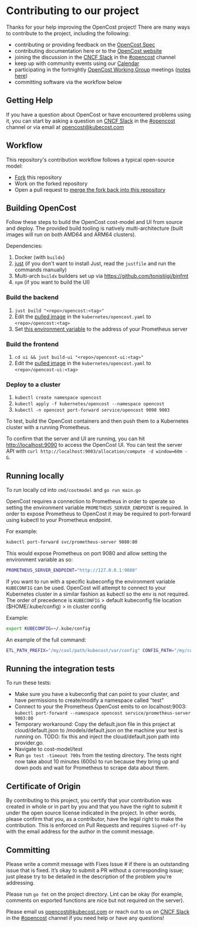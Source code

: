 # Contributing to our project

Thanks for your help improving the OpenCost project! There are many ways to contribute to the project, including the following:

* contributing or providing feedback on the [OpenCost Spec](https://github.com/opencost/opencost/tree/develop/spec)
* contributing documentation here or to the [OpenCost website](https://github.com/kubecost/opencost-website)
* joining the discussion in the [CNCF Slack](https://slack.cncf.io/) in the [#opencost](https://cloud-native.slack.com/archives/C03D56FPD4G) channel
* keep up with community events using our [Calendar](https://bit.ly/opencost-calendar)
* participating in the fortnightly [OpenCost Working Group](https://bit.ly/opencost-calendar) meetings ([notes here](https://bit.ly/opencost-meeting))
* committing software via the workflow below

## Getting Help

If you have a question about OpenCost or have encountered problems using it,
you can start by asking a question on [CNCF Slack](https://slack.cncf.io/) in the [#opencost](https://cloud-native.slack.com/archives/C03D56FPD4G) channel or via email at [opencost@kubecost.com](opencost@kubecost.com)

## Workflow

This repository's contribution workflow follows a typical open-source model:

- [Fork](https://docs.github.com/en/get-started/quickstart/fork-a-repo) this repository
- Work on the forked repository
- Open a pull request to [merge the fork back into this repository](https://docs.github.com/en/pull-requests/collaborating-with-pull-requests/proposing-changes-to-your-work-with-pull-requests/creating-a-pull-request-from-a-fork)

## Building OpenCost

Follow these steps to build the OpenCost cost-model and UI from source and
deploy. The provided build tooling is natively multi-architecture (built images
will run on both AMD64 and ARM64 clusters).

Dependencies:
1. Docker (with `buildx`)
2. [just](https://github.com/casey/just) (if you don't want to install Just, read the `justfile` and run the commands manually)
3. Multi-arch `buildx` builders set up via https://github.com/tonistiigi/binfmt
4. `npm` (if you want to build the UI)

### Build the backend

1. `just build "<repo>/opencost:<tag>"`
2. Edit the [pulled image](https://github.com/opencost/opencost/blob/develop/kubernetes/opencost.yaml#L145) in the `kubernetes/opencost.yaml` to `<repo>/opencost:<tag>`
3. Set [this environment variable](https://github.com/opencost/opencost/blob/develop/kubernetes/opencost.yaml#L155) to the address of your Prometheus server

### Build the frontend
1. `cd ui && just build-ui "<repo>/opencost-ui:<tag>"`
2. Edit the [pulled image](https://github.com/opencost/opencost/blob/develop/kubernetes/opencost.yaml#L162) in the `kubernetes/opencost.yaml` to `<repo>/opencost-ui:<tag>`

### Deploy to a cluster

1. `kubectl create namespace opencost`
2. `kubectl apply -f kubernetes/opencost --namespace opencost`
3. `kubectl -n opencost port-forward service/opencost 9090 9003`

To test, build the OpenCost containers and then push them to a Kubernetes cluster with a running Prometheus.

To confirm that the server and UI are running, you can hit [http://localhost:9090](http://localhost:9090) to access the OpenCost UI.
You can test the server API with `curl http://localhost:9003/allocation/compute -d window=60m -G`.

## Running locally

To run locally cd into `cmd/costmodel` and `go run main.go`

OpenCost requires a connection to Prometheus in order to operate so setting the environment variable `PROMETHEUS_SERVER_ENDPOINT` is required.
In order to expose Prometheus to OpenCost it may be required to port-forward using kubectl to your Prometheus endpoint.

For example:

```bash
kubectl port-forward svc/prometheus-server 9080:80
```

This would expose Prometheus on port 9080 and allow setting the environment variable as so:

```bash
PROMETHEUS_SERVER_ENDPOINT="http://127.0.0.1:9080"
```

If you want to run with a specific kubeconfig the environment variable `KUBECONFIG` can be used. OpenCost will attempt to connect to your Kubernetes cluster in a similar fashion as kubectl so the env is not required. The order of precedence is `KUBECONFIG` > default kubeconfig file location ($HOME/.kube/config) > in cluster config

Example:

```bash
export KUBECONFIG=~/.kube/config
```

An example of the full command:

```bash
ETL_PATH_PREFIX="/my/cool/path/kubecost/var/config" CONFIG_PATH="/my/cool/path/kubecost/var/config" PROMETHEUS_SERVER_ENDPOINT="http://127.0.0.1:9090" go run main.go
```

## Running the integration tests

To run these tests:

- Make sure you have a kubeconfig that can point to your cluster, and have permissions to create/modify a namespace called "test"
- Connect to your the Prometheus OpenCost emits to on localhost:9003:
  `kubectl port-forward --namespace opencost service/prometheus-server 9003:80`
- Temporary workaround: Copy the default.json file in this project at cloud/default.json to /models/default.json on the machine your test is running on. TODO: fix this and inject the cloud/default.json path into provider.go.
- Navigate to cost-model/test
- Run `go test -timeout 700s` from the testing directory. The tests right now take about 10 minutes (600s) to run because they bring up and down pods and wait for Prometheus to scrape data about them.

## Certificate of Origin

By contributing to this project, you certify that your contribution was created in whole or in part by you and that you have the right to submit it under the open source license indicated in the project. In other words, please confirm that you, as a contributor, have the legal right to make the contribution. This is enforced on Pull Requests and requires `Signed-off-by` with the email address for the author in the commit message.

## Committing

Please write a commit message with Fixes Issue # if there is an outstanding issue that is fixed. It’s okay to submit a PR without a corresponding issue; just please try to be detailed in the description of the problem you’re addressing.

Please run `go fmt` on the project directory. Lint can be okay (for example, comments on exported functions are nice but not required on the server).

Please email us [opencost@kubecost.com](opencost@kubecost.com) or reach out to us on [CNCF Slack](https://slack.cncf.io/) in the [#opencost](https://cloud-native.slack.com/archives/C03D56FPD4G) channel if you need help or have any questions!
